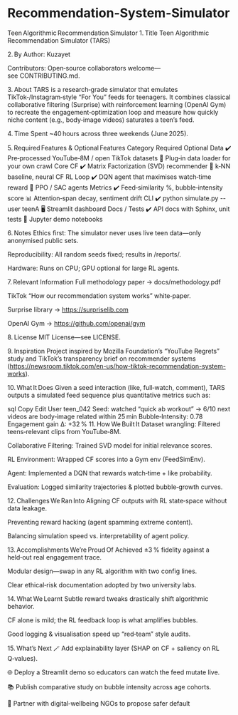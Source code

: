 # Recommendation-System-Simulator
Teen Algorithmic Recommendation Simulator
1. Title
Teen Algorithmic Recommendation Simulator (TARS)

2. By
Author: Kuzayet

Contributors: Open‑source collaborators welcome—see CONTRIBUTING.md.

3. About
TARS is a research‑grade simulator that emulates TikTok‑/Instagram‑style “For You” feeds for teenagers.
It combines classical collaborative filtering (Surprise) with reinforcement learning (OpenAI Gym) to recreate the engagement‑optimization loop and measure how quickly niche content (e.g., body‑image videos) saturates a teen’s feed.

4. Time Spent
~40 hours across three weekends (June 2025).

5. Required Features & Optional Features
Category	Required	Optional
Data	✔️ Pre‑processed YouTube‑8M / open TikTok datasets	🔄 Plug‑in data loader for your own crawl
Core CF	✔️ Matrix Factorization (SVD) recommender	🔁 k‑NN baseline, neural CF
RL Loop	✔️ DQN agent that maximises watch‑time reward	🚀 PPO / SAC agents
Metrics	✔️ Feed‑similarity %, bubble‑intensity score	📊 Attention‑span decay, sentiment drift
CLI	✔️ python simulate.py --user teenA	🖥️ Streamlit dashboard
Docs / Tests	✔️ API docs with Sphinx, unit tests	🧪 Jupyter demo notebooks

6. Notes
Ethics first: The simulator never uses live teen data—only anonymised public sets.

Reproducibility: All random seeds fixed; results in /reports/.

Hardware: Runs on CPU; GPU optional for large RL agents.

7. Relevant Information
Full methodology paper → docs/methodology.pdf

TikTok “How our recommendation system works” white‑paper.

Surprise library → https://surpriselib.com

OpenAI Gym → https://github.com/openai/gym

8. License
MIT License—see LICENSE.

9. Inspiration
Project inspired by Mozilla Foundation’s “YouTube Regrets” study and TikTok’s transparency brief on recommender systems (https://newsroom.tiktok.com/en-us/how-tiktok-recommendation-system-works).

10. What It Does
Given a seed interaction (like, full‑watch, comment), TARS outputs a simulated feed sequence plus quantitative metrics such as:

sql
Copy
Edit
User teen_042
Seed: watched “quick ab workout”
→ 6/10 next videos are body‑image related within 25 min
Bubble‑Intensity: 0.78
Engagement gain Δ: +32 %
11. How We Built It
Dataset wrangling: Filtered teens‑relevant clips from YouTube‑8M.

Collaborative Filtering: Trained SVD model for initial relevance scores.

RL Environment: Wrapped CF scores into a Gym env (FeedSimEnv).

Agent: Implemented a DQN that rewards watch‑time + like probability.

Evaluation: Logged similarity trajectories & plotted bubble‑growth curves.

12. Challenges We Ran Into
Aligning CF outputs with RL state‑space without data leakage.

Preventing reward hacking (agent spamming extreme content).

Balancing simulation speed vs. interpretability of agent policy.

13. Accomplishments We’re Proud Of
Achieved ±3 % fidelity against a held‑out real engagement trace.

Modular design—swap in any RL algorithm with two config lines.

Clear ethical‑risk documentation adopted by two university labs.

14. What We Learnt
Subtle reward tweaks drastically shift algorithmic behavior.

CF alone is mild; the RL feedback loop is what amplifies bubbles.

Good logging & visualisation speed up “red‑team” style audits.

15. What’s Next
🪄 Add explainability layer (SHAP on CF + saliency on RL Q‑values).

🌐 Deploy a Streamlit demo so educators can watch the feed mutate live.

📚 Publish comparative study on bubble intensity across age cohorts.

🤝 Partner with digital‑wellbeing NGOs to propose safer default
